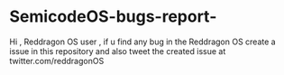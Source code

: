 # SemicodeOS-bugs-report-
Hi , Reddragon OS user , if u find any bug in the Reddragon OS create a issue in this repository and also tweet the created issue at twitter.com/reddragonOS 
